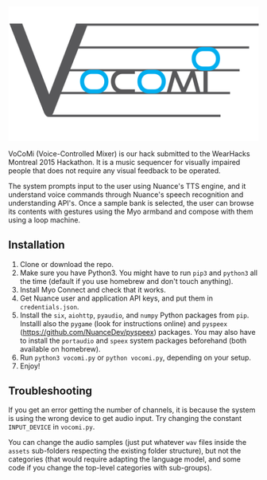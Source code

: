 ![VoCoMi](https://raw.githubusercontent.com/lemonzi/VoCoMi/master/logo.png)

VoCoMi (Voice-Controlled Mixer) is our hack submitted to the WearHacks Montreal 2015 Hackathon. It is a music sequencer for visually impaired people that does not require any visual feedback to be operated.

The system prompts input to the user using Nuance's TTS engine, and it understand voice commands through Nuance's speech recognition and understanding API's. Once a sample bank is selected, the user can browse its contents with gestures using the Myo armband and compose with them using a loop machine.

Installation
-----------

1. Clone or download the repo.
2. Make sure you have Python3. You might have to run `pip3` and `python3` all the time (default if you use homebrew and don't touch anything).
3. Install Myo Connect and check that it works.
4. Get Nuance user and application API keys, and put them in `credentials.json`.
5. Install the `six`, `aiohttp`, `pyaudio`, and `numpy` Python packages from `pip`. Installl also the `pygame` (look for instructions online) and `pyspeex` (https://github.com/NuanceDev/pyspeex) packages. You may also have to install the `portaudio` and `speex` system packages beforehand (both available on homebrew).
6. Run `python3 vocomi.py` or `python vocomi.py`, depending on your setup.
7. Enjoy!

Troubleshooting
---------------

If you get an error getting the number of channels, it is because the system is using the wrong device to get audio input. Try changing the constant `INPUT_DEVICE` in `vocomi.py`.

You can change the audio samples (just put whatever `wav` files inside the `assets` sub-folders respecting the existing folder structure), but not the categories (that would require adapting the language model, and some code if you change the top-level categories with sub-groups).

